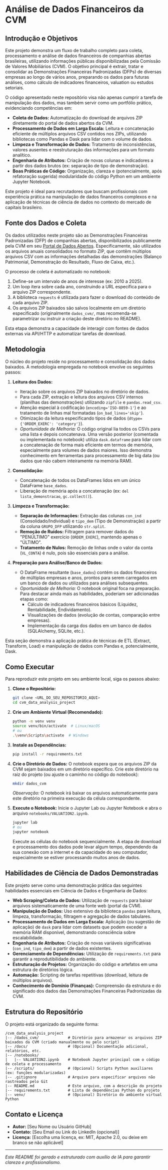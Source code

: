# Análise de Dados Financeiros da CVM

## Introdução e Objetivos

Este projeto demonstra um fluxo de trabalho completo para coleta, processamento e análise de dados financeiros de companhias abertas brasileiras, utilizando informações públicas disponibilizadas pela Comissão de Valores Mobiliários (CVM). O objetivo principal é extrair, tratar e consolidar as Demonstrações Financeiras Padronizadas (DFPs) de diversas empresas ao longo de vários anos, preparando os dados para futuras análises, como cálculo de indicadores financeiros, valuation ou estudos setoriais.

O código apresentado neste repositório visa não apenas cumprir a tarefa de manipulação dos dados, mas também servir como um portfólio prático, evidenciando competências em:

*   **Coleta de Dados:** Automatização do download de arquivos ZIP diretamente do portal de dados abertos da CVM.
*   **Processamento de Dados em Larga Escala:** Leitura e concatenação eficiente de múltiplos arquivos CSV contidos nos ZIPs, utilizando bibliotecas como Pandas e Dask para lidar com o volume de dados.
*   **Limpeza e Transformação de Dados:** Tratamento de inconsistências, valores ausentes e reestruturação das informações para um formato analítico.
*   **Engenharia de Atributos:** Criação de novas colunas e indicadores a partir dos dados brutos (ex: separação de tipo de demonstração).
*   **Boas Práticas de Código:** Organização, clareza e (potencialmente, após refatoração sugerida) modularidade do código Python em um ambiente Jupyter Notebook.

Este projeto é ideal para recrutadores que buscam profissionais com experiência prática na manipulação de dados financeiros complexos e na aplicação de técnicas de ciência de dados no contexto do mercado de capitais brasileiro.



## Fonte dos Dados e Coleta

Os dados utilizados neste projeto são as Demonstrações Financeiras Padronizadas (DFP) de companhias abertas, disponibilizados publicamente pela CVM em seu [Portal de Dados Abertos](https://dados.cvm.gov.br/). Especificamente, são utilizados os arquivos anuais consolidados no formato ZIP, que contêm múltiplos arquivos CSV com as informações detalhadas das demonstrações (Balanço Patrimonial, Demonstração do Resultado, Fluxo de Caixa, etc.).

O processo de coleta é automatizado no notebook:

1.  Define-se um intervalo de anos de interesse (ex: 2010 a 2025).
2.  Um loop itera sobre cada ano, construindo a URL específica para o arquivo ZIP correspondente.
3.  A biblioteca `requests` é utilizada para fazer o download do conteúdo de cada arquivo ZIP.
4.  Os arquivos ZIP baixados são salvos localmente em um diretório especificado (originalmente `dados_cvm/`, mas recomenda-se parametrizar ou instruir a criação deste diretório no README).

Esta etapa demonstra a capacidade de interagir com fontes de dados externas via API/HTTP e automatizar tarefas de download.



## Metodologia

O núcleo do projeto reside no processamento e consolidação dos dados baixados. A metodologia empregada no notebook envolve os seguintes passos:

1.  **Leitura dos Dados:**
    *   Iteração sobre os arquivos ZIP baixados no diretório de dados.
    *   Para cada ZIP, extração e leitura dos arquivos CSV internos (planilhas das demonstrações) utilizando `zipfile` e `pandas.read_csv`.
    *   Atenção especial à codificação (`encoding='ISO-8859-1'`) e ao tratamento de linhas mal formatadas (`on_bad_lines='skip'`).
    *   Otimização da leitura especificando tipos de dados (`dtype={'ORDEM_EXERC': 'category'}`).
    *   *Oportunidade de Melhoria:* O código original lia todos os CSVs para uma lista e depois concatenava. Uma versão posterior (comentada ou implementada no notebook) utiliza `dask.dataframe` para lidar com a concatenação de forma mais eficiente em termos de memória, especialmente para volumes de dados maiores. Isso demonstra conhecimento em ferramentas para processamento de big data (ou dados que não cabem inteiramente na memória RAM).

2.  **Consolidação:**
    *   Concatenação de todos os DataFrames lidos em um único DataFrame `base_dados`.
    *   Liberação de memória após a concatenação (ex: `del lista_demonstracao`, `gc.collect()`).

3.  **Limpeza e Transformação:**
    *   **Separação de Informações:** Extração das colunas `con_ind` (Consolidado/Individual) e `tipo_dem` (Tipo de Demonstração) a partir da coluna `GRUPO_DFP` utilizando `str.split`.
    *   **Remoção de Ruídos:** Filtragem para remover dados do "PENÚLTIMO" exercício (`ORDEM_EXERC`), mantendo apenas o "ÚLTIMO".
    *   **Tratamento de Nulos:** Remoção de linhas onde o valor da conta (`VL_CONTA`) é nulo, pois são essenciais para a análise.

4.  **Preparação para Análise/Banco de Dados:**
    *   O DataFrame resultante (`base_dados`) contém os dados financeiros de múltiplas empresas e anos, prontos para serem carregados em um banco de dados ou utilizados para análises subsequentes.
    *   *Oportunidade de Melhoria:* O notebook original foca na preparação. Para destacar ainda mais as habilidades, poderiam ser adicionadas etapas como:
        *   Cálculo de indicadores financeiros básicos (Liquidez, Rentabilidade, Endividamento).
        *   Visualizações de dados (evolução de contas, comparação entre empresas).
        *   Implementação da carga dos dados em um banco de dados (SQLAlchemy, SQLite, etc.).

Esta seção demonstra a aplicação prática de técnicas de ETL (Extract, Transform, Load) e manipulação de dados com Pandas e, potencialmente, Dask.



## Como Executar

Para reproduzir este projeto em seu ambiente local, siga os passos abaixo:

1.  **Clone o Repositório:**
    ```bash
    git clone <URL_DO_SEU_REPOSITORIO_AQUI>
    cd cvm_data_analysis_project
    ```

2.  **Crie um Ambiente Virtual (Recomendado):**
    ```bash
    python -m venv venv
    source venv/bin/activate  # Linux/macOS
    # ou
    .\venv\Scripts\activate  # Windows
    ```

3.  **Instale as Dependências:**
    ```bash
    pip install -r requirements.txt
    ```

4.  **Crie o Diretório de Dados:**
    O notebook espera que os arquivos ZIP da CVM sejam baixados em um diretório específico. Crie este diretório na raiz do projeto (ou ajuste o caminho no código do notebook):
    ```bash
    mkdir dados_cvm
    ```
    *Observação:* O notebook irá baixar os arquivos automaticamente para este diretório na primeira execução da célula correspondente.

5.  **Execute o Notebook:**
    Inicie o Jupyter Lab ou Jupyter Notebook e abra o arquivo `notebooks/VALUATION2.ipynb`.
    ```bash
    jupyter lab
    # ou
    jupyter notebook
    ```
    Execute as células do notebook sequencialmente. A etapa de download e processamento dos dados pode levar algum tempo, dependendo da sua conexão com a internet e da capacidade do seu computador, especialmente se estiver processando muitos anos de dados.

## Habilidades de Ciência de Dados Demonstradas

Este projeto serve como uma demonstração prática das seguintes habilidades essenciais em Ciência de Dados e Engenharia de Dados:

*   **Web Scraping/Coleta de Dados:** Utilização de `requests` para baixar arquivos sistematicamente de uma fonte web (portal da CVM).
*   **Manipulação de Dados:** Uso extensivo da biblioteca `pandas` para leitura, limpeza, transformação, filtragem e agregação de dados tabulares.
*   **Processamento de Dados em Larga Escala:** Aplicação (ou sugestão de aplicação) de `dask` para lidar com datasets que podem exceder a memória RAM disponível, demonstrando consciência sobre escalabilidade.
*   **Engenharia de Atributos:** Criação de novas variáveis significativas (`con_ind`, `tipo_dem`) a partir de dados existentes.
*   **Gerenciamento de Dependências:** Utilização de `requirements.txt` para garantir a reprodutibilidade do ambiente.
*   **Estruturação de Projetos:** Organização do código e artefatos em uma estrutura de diretórios lógica.
*   **Automação:** Scripting de tarefas repetitivas (download, leitura de múltiplos arquivos).
*   **Conhecimento de Domínio (Finanças):** Compreensão da estrutura e do significado dos dados das Demonstrações Financeiras Padronizadas da CVM.



## Estrutura do Repositório

O projeto está organizado da seguinte forma:

```
/cvm_data_analysis_project
|-- /dados_cvm/             # Diretório para armazenar os arquivos ZIP baixados da CVM (criado manualmente ou pelo script)
|-- /docs/                  # (Opcional) Documentação adicional, relatórios, etc.
|-- /notebooks/
|   |-- VALUATION2.ipynb    # Notebook Jupyter principal com o código de coleta e processamento
|-- /scripts/               # (Opcional) Scripts Python auxiliares (ex: funções modularizadas)
|-- .gitignore              # Arquivo para especificar arquivos não rastreados pelo Git
|-- README.md               # Este arquivo, com a descrição do projeto
|-- requirements.txt        # Lista de dependências Python do projeto
|-- venv/                   # (Opcional) Diretório do ambiente virtual Python
```

## Contato e Licença

*   **Autor:** [Seu Nome ou Usuário GitHub]
*   **Contato:** [Seu Email ou Link do LinkedIn (opcional)]
*   **Licença:** [Escolha uma licença, ex: MIT, Apache 2.0, ou deixe em branco se não aplicável]

---

*Este README foi gerado e estruturado com auxílio de IA para garantir clareza e profissionalismo.*
